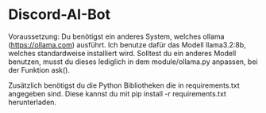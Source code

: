 # Discord-AI-Bot

Voraussetzung:
Du benötigst ein anderes System, welches ollama (https://ollama.com) ausführt.
Ich benutze dafür das Modell llama3.2:8b, welches standardweise installiert wird.
Solltest du ein anderes Modell benutzen, musst du dieses lediglich in dem module/ollama.py anpassen, bei der Funktion ask().

Zusätzlich benötigst du die Python Bibliotheken die in requirements.txt angegeben sind.
Diese kannst du mit pip install -r requirements.txt herunterladen.
